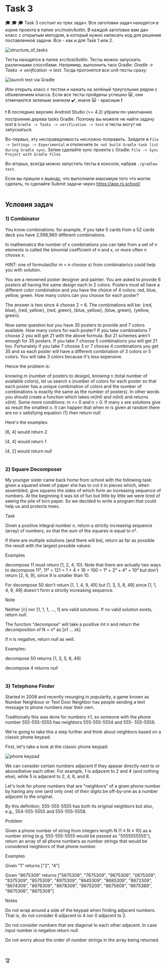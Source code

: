 # Task 3
:mortar_board: :mortar_board: :mortar_board: Task 3 состоит из трех задач. Все заготовки задач находятся в корне проекта в папке *src/main/kotlin*. В каждой заготовке вам дан класс с открытым методом, в который нужно написать код для решения поставленной задачи. Все - как и для Task 1 или 2.

<img alt="structure_of_tasks" src="/images/img1.png" />

Тесты находятся в папке *src/test/kotlin*. Тесты можно запускать различными способами. Например, выполнить таск Gradle: *Gradle -> Tasks -> verification -> test*. Тогда прогонятся все unit-тесты сразу:

<img alt="launch test via Gradle" src="/images/img_5.PNG" />

Или открыть класс с тестом и нажать на зелёный треугольник рядом с объявлением класса. Если все тесты пройдены успешно :smiley_cat:, они отмечаются зеленым значком :heavy_check_mark:, иначе :scream_cat: - красным :heavy_exclamation_mark:

:exclamation: В последних версиях Android Studio (>= 4.2) убрали по-умолчанию построение дерева tasks Gradle. Поэтому вы можете не найти задачу *test* в `Gradle -> Tasks -> verification -> test` и тесты могут не запускаться.

Во-первых, эту несправедливость несложно поправить. Зайдите в `File -> Settings -> Experimental` и отключите `Do not build Gradle task list during Gradle sync`. Затем сделайте sync проекта с Gradle: `File -> Sync Project with Gradle Files`

Во-вторых, всегда можно запустить тесты в консоли, набрав `./gradlew test`.

Если вы пришли к выводу, что выполнили максимум того что могли сделать, то сделайте Submit задачи через 
https://app.rs.school/
</br></br>

## Условия задач

### 1) Combinator

You know combinations: for example, if you take 5 cards from a 52 cards deck you have 2,598,960 different combinations.

In mathematics the number of x combinations you can take from a set of n elements is called the binomial coefficient of n and x, or more often n choose x.

HINT: one of formulas(for m = n choose x) from combinatorics could help you with solution.

You are a renowned poster designer and painter. 
You are asked to provide 6 posters all having the same design each in 2 colors. 
Posters must all have a different color combination and you have the choice 
of 4 colors: red, blue, yellow, green. How many colors can you choose for each poster?

The answer is two since 4 choose 2 = 6. The combinations will be: {red, blue}, {red, yellow}, {red, green}, {blue, yellow}, {blue, green}, {yellow, green}.

Now same question but you have 35 posters to provide and 7 colors available. How many colors for each poster?
 If you take combinations 7 choose 2 you will get 21 with the above formula. But 21 schemes aren't enough for 35 posters.
 If you take 7 choose 5 combinations you will get 21 too. 
 Fortunately if you take 7 choose 3 or 7 choose 4 combinations you get 35 and so each poster will 
 have a different combination of 3 colors or 5 colors. You will take 3 colors because it's less expensive.

Hence the problem is:

knowing m (number of posters to design), knowing n (total number of available colors),
 let us search x (number of colors for each poster so that each poster has a unique combination
 of colors and the number of combinations is exactly the same as the number of posters).
 In other words you should create a function which takes m(*Int*) and n(*Int*) 
 and returns x(*Int*). Some more conditions: m >= 0 and n > 0.
 If many x are solutions give as result the smallest x.
 It can happen that when m is given at random there are no x satisfying 
 equation (1) then return *null*.

Here's the examples:

[6, 4] would return 2

[4, 4] would return 1

[4, 2] would return *null* 
</br></br>

### 2) Square Decomposer

My younger sister came back home from school with the following task: given a squared sheet of paper she has to cut it in pieces which, when assembled, give squares the sides of which form an increasing sequence of numbers. At the beginning it was lot of fun but little by little we were tired of seeing the pile of torn paper. So we decided to write a program that could help us and protects trees.

Task

Given a positive integral number n, return a strictly increasing sequence (array) of numbers, so that the sum of the squares is equal to n².

If there are multiple solutions (and there will be), return as far as possible the result with the largest possible values:

Examples

decompose 11 must return [1, 2, 4, 10]. Note that there are actually two ways to decompose 11², 11² = 121 = 1 + 4 + 16 + 100 = 1² + 2² + 4² + 10² but don't return [2, 6, 9], since 9 is smaller than 10.

For decompose 50 don't return [1, 1, 4, 9, 49] but [1, 3, 5, 8, 49] since [1, 1, 4, 9, 49] doesn't form a strictly increasing sequence.

Note

Neither [n] nor [1, 1, 1, …, 1] are valid solutions. If no valid solution exists, return *null*.

The function "decompose" will take a positive *Int* n and return the decomposition of N = n² as [x1 ... xk]

If n is negative, return *null* as well.

Examples:

decompose 50 returns [1, 3, 5, 8, 49]

decompose 4 returns *null*
</br></br>

### 3) Telephone Finder

Started in 2008 and recently resurging in popularity, a game known as Number Neighbour or Text Door Neighbor has people sending a text message to phone numbers near their own.

Traditionally this was done for numbers ±1, so someone with the phone number 555-555-5555 has neighbors 555-555-5554 and 555- 555-5556.

We're going to take this a step further and think about neighbors based on a classic phone keypad.

First, let's take a look at the classic phone keypad:

<img alt="phone keypad" src="/images/PhoneKeypad.png" />

We can consider certain numbers adjacent if they appear directly next to or above/below each other. For example, 1 is adjacent to 2 and 4 (and nothing else), while 5 is adjacent to 2, 4, 6, and 8.

Let's look for phone numbers that are "neighbors" of a given phone number by having any one (and only one) of their digits be off-by-one as a number adjacent to the original.

By this definition, 555-555-5555 has both its original neighbors but also, e.g., 554-555-5555 and 555-555-5558.

Problem

Given a phone number of string from integers length N (1 ≤ N ≤ 10) as a number string (e.g. 555-555-5555 would be passed as "5555555555"), return an array of all phone numbers as number strings that would be considered neighbors of that phone number.

Examples

Given "1" returns ["2", "4"]

Given "8675309" returns ["5675309", "7675309", "9675309", "0675309", "8375309", "8575309", "8975309", "8645309", "8685309", "8672309", "8674309", "8676309", "8678309", "8675209", "8675609", "8675389", "8675306", "8675308"]

Notes

Do not wrap around a side of the keypad when finding adjacent
numbers. That is, do not consider 6 adjacent to 4 nor 0 adjacent
to 2.

Do not consider numbers that are diagonal to each other adjacent. In case input number is negative return *null*.

Do not worry about the order of number strings in the array being returned.

</br></br>
:trophy:
